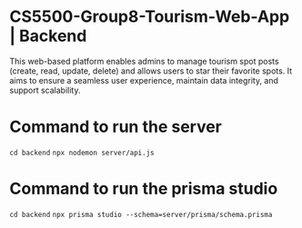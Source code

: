 # CS5500-Group8-Tourism-Web-App | Backend
This web-based platform enables admins to manage tourism spot posts (create, read, update, delete) and allows users to star their favorite spots. It aims to ensure a seamless user experience, maintain data integrity, and support scalability. 

# Command to run the server
```cd backend```
```npx nodemon server/api.js```

# Command to run the prisma studio
```cd backend```
```npx prisma studio --schema=server/prisma/schema.prisma```

